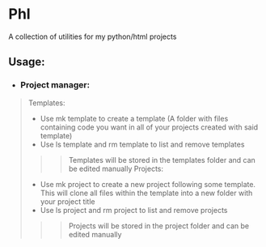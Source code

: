# PhI
A collection of utilities for my python/html projects

## Usage:
-  ### Project manager:
  > Templates: 
  > - Use mk template to create a template (A folder with files containing code you want in all of your projects created with said template)
  > - Use ls template and rm template to list and remove templates
  > >> Templates will be stored in the templates folder and can be edited manually
  > Projects:
  > - Use mk project to create a new project following some template. This will clone all files within the template into a new folder with your project title
  > - Use ls project and rm project to list and remove projects
  > >> Projects will be stored in the project folder and can be edited manually
